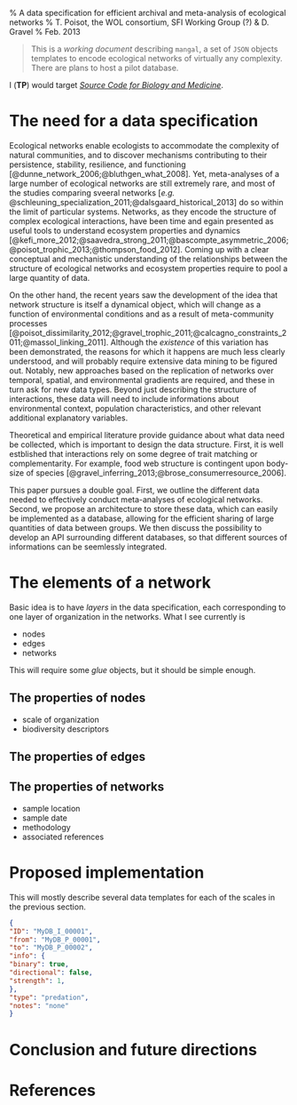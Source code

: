 % A data specification for efficient archival and meta-analysis of ecological networks
% T. Poisot, the WOL consortium, SFI Working Group (?) & D. Gravel
% Feb. 2013

> This is a *working document* describing `mangal`, a set of `JSON` objects templates to encode ecological networks of virtually any complexity. There are plans to host a pilot database.

I (**TP**) would target [*Source Code for Biology and Medicine*](http://www.scfbm.org/).

# The need for a data specification

Ecological networks enable ecologists to accommodate the complexity of natural
communities, and to discover mechanisms contributing to their persistence,
stability, resilience, and functioning
[@dunne_network_2006;@bluthgen_what_2008]. Yet, meta-analyses of a large
number of ecological networks are still extremely rare, and most of the
studies comparing sveeral networks [*e.g.*
@schleuning_specialization_2011;@dalsgaard_historical_2013] do so within the
limit of particular systems. Networks, as they encode the structure of complex
ecological interactions, have been time and egain presented as useful tools to
understand ecosystem properties and dynamics
[@kefi_more_2012;@saavedra_strong_2011;@bascompte_asymmetric_2006;@poisot_trophic_2013;@thompson_food_2012].
Coming up with a clear conceptual and mechanistic understanding of the
relationships between the structure of ecological networks and ecosystem
properties require to pool a large quantity of data.

On the other hand, the recent years saw the development of the idea that
network structure is itself a dynamical object, which will change as a function
of environmental conditions and as a result of meta-community processes
[@poisot_dissimilarity_2012;@gravel_trophic_2011;@calcagno_constraints_2011;@massol_linking_2011].
Although the *existence* of this variation has been demonstrated, the reasons
for which it happens are much less clearly understood, and will probably
require extensive data mining to be figured out. Notably, new approaches based
on the replication of networks over temporal, spatial, and environmental
gradients are required, and these in turn ask for new data types.  Beyond just
describing the structure of interactions, these data will need to include
informations about environmental context, population characteristics, and other
relevant additional explanatory variables.

Theoretical and empirical literature provide guidance about what data need be
collected, which is important to design the data structure. First, it is well
estblished that interactions rely on some degree of trait matching or
complementarity. For example, food web structure is contingent upon body-size of species [@gravel_inferring_2013;@brose_consumerresource_2006].

This paper pursues a double goal. First, we outline the different data needed to
effectively conduct meta-analyses of ecological networks. Second, we propose an
architecture to store these data, which can easily be implemented as a database,
allowing for the efficient sharing of large quantities of data
between groups. We then discuss the possibility to develop an API
surrounding different databases, so that different sources of
informations can be seemlessly integrated.

# The elements of a network

Basic idea is to have *layers* in the data specification, each corresponding to one layer of organization in the networks. What I see currently is

- nodes
- edges
- networks

This will require some *glue* objects, but it should be simple enough.

## The properties of nodes

- scale of organization
- biodiversity descriptors

## The properties of edges

## The properties of networks

- sample location
- sample date
- methodology
- associated references

# Proposed implementation

This will mostly describe several data templates for each of the scales in the previous section.

```json
{
"ID": "MyDB_I_00001",
"from": "MyDB_P_00001",
"to": "MyDB_P_00002",
"info": {
"binary": true,
"directional": false,
"strength": 1,
},
"type": "predation",
"notes": "none"
}
```

# Conclusion and future directions

# References
